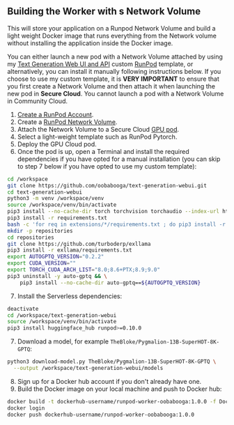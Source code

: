 ## Building the Worker with s Network Volume

This will store your application on a Runpod Network Volume and
build a light weight Docker image that runs everything
from the Network volume without installing the application
inside the Docker image.

You can either launch a new pod with a Network Volume attached
by using my [Text Generation Web UI and API](
https://runpod.io/gsc?template=el5m58e1to&ref=w18gds2n) custom
[RunPod](https://runpod.io?ref=2xxro4sy) template, or alternatively,
you can install it manually following instructions below.  If you
choose to use my custom template, it is **VERY IMPORTANT** to
ensure that you first create a Network Volume and then attach
it when launching the new pod in **Secure Cloud**.  You cannot
launch a pod with a Network Volume in Community Cloud.

1. [Create a RunPod Account](https://runpod.io?ref=2xxro4sy).
2. Create a [RunPod Network Volume](https://www.runpod.io/console/user/storage).
3. Attach the Network Volume to a Secure Cloud [GPU pod](https://www.runpod.io/console/gpu-secure-cloud).
4. Select a light-weight template such as RunPod Pytorch.
5. Deploy the GPU Cloud pod.
6. Once the pod is up, open a Terminal and install the required
   dependencies if you have opted for a manual installation
   (you can skip to step 7 below if you have opted to use my
   custom template):
```bash
cd /workspace
git clone https://github.com/oobabooga/text-generation-webui.git
cd text-generation-webui
python3 -m venv /workspace/venv
source /workspace/venv/bin/activate
pip3 install --no-cache-dir torch torchvision torchaudio --index-url https://download.pytorch.org/whl/cu118
pip3 install -r requirements.txt
bash -c 'for req in extensions/*/requirements.txt ; do pip3 install -r "$req" ; done'
mkdir -p repositories
cd repositories
git clone https://github.com/turboderp/exllama
pip3 install -r exllama/requirements.txt
export AUTOGPTQ_VERSION="0.2.2"
export CUDA_VERSION=""
export TORCH_CUDA_ARCH_LIST="8.0;8.6+PTX;8.9;9.0"
pip3 uninstall -y auto-gptq && \
    pip3 install --no-cache-dir auto-gptq==${AUTOGPTQ_VERSION}
```
7. Install the Serverless dependencies:
```bash
deactivate
cd /workspace/text-generation-webui
source /workspace/venv/bin/activate
pip3 install huggingface_hub runpod>=0.10.0
```
7. Download a model, for example `TheBloke/Pygmalion-13B-SuperHOT-8K-GPTQ`:
```bash
python3 download-model.py TheBloke/Pygmalion-13B-SuperHOT-8K-GPTQ \
  --output /workspace/text-generation-webui/models
```
8. Sign up for a Docker hub account if you don't already have one.
9. Build the Docker image on your local machine and push to Docker hub:
```bash
docker build -t dockerhub-username/runpod-worker-oobabooga:1.0.0 -f Dockerfile.Network_Volume .
docker login
docker push dockerhub-username/runpod-worker-oobabooga:1.0.0
```
